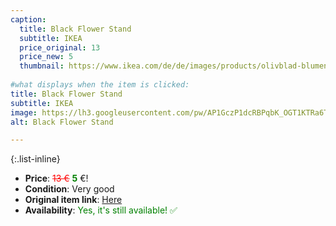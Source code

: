 ```yaml
---
caption:
  title: Black Flower Stand 
  subtitle: IKEA
  price_original: 13
  price_new: 5
  thumbnail: https://www.ikea.com/de/de/images/products/olivblad-blumenstaender-drinnen-draussen-schwarz__1010781_pe828330_s5.jpg
  
#what displays when the item is clicked:
title: Black Flower Stand 
subtitle: IKEA
image: https://lh3.googleusercontent.com/pw/AP1GczP1dcRBPqbK_OGT1KTRa6TaDXhjFD9Q7hz19xWtmsIMurg2ulH0bUBqW9k_bMRWUf35IGJnLIpwFtHnOanVh-Skddqodofk1v9pIJwvyt6APklNLJpSYJjjA5SfmrvdTKZNUG0uVkOL0M6x5S_R9EmXzw=w1220-h1626-s-no-gm?authuser=0
alt: Black Flower Stand 

---
```

{:.list-inline} 
- **Price**: <span style="color:red"><del>13 €</del></span> <span style="color:green">**5**</span> €!
- **Condition**: Very good
- **Original item link**: [Here](https://www.ikea.com/de/de/p/olivblad-blumenstaender-drinnen-draussen-schwarz-10486652/)
- **Availability**: <span style='color:green'>Yes, it's still available! ✅</span>
